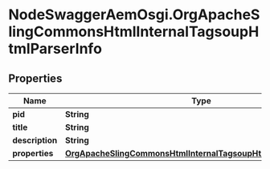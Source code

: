 # NodeSwaggerAemOsgi.OrgApacheSlingCommonsHtmlInternalTagsoupHtmlParserInfo

## Properties

Name | Type | Description | Notes
------------ | ------------- | ------------- | -------------
**pid** | **String** |  | [optional] 
**title** | **String** |  | [optional] 
**description** | **String** |  | [optional] 
**properties** | [**OrgApacheSlingCommonsHtmlInternalTagsoupHtmlParserProperties**](OrgApacheSlingCommonsHtmlInternalTagsoupHtmlParserProperties.md) |  | [optional] 


